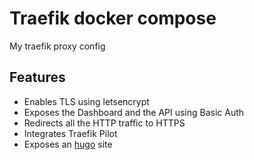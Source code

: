 # Traefik docker compose

My traefik proxy config

## Features

* Enables TLS using letsencrypt
* Exposes the Dashboard and the API using Basic Auth
* Redirects all the HTTP traffic to HTTPS
* Integrates Traefik Pilot
* Exposes an [hugo](https://gohugo.io/) site
